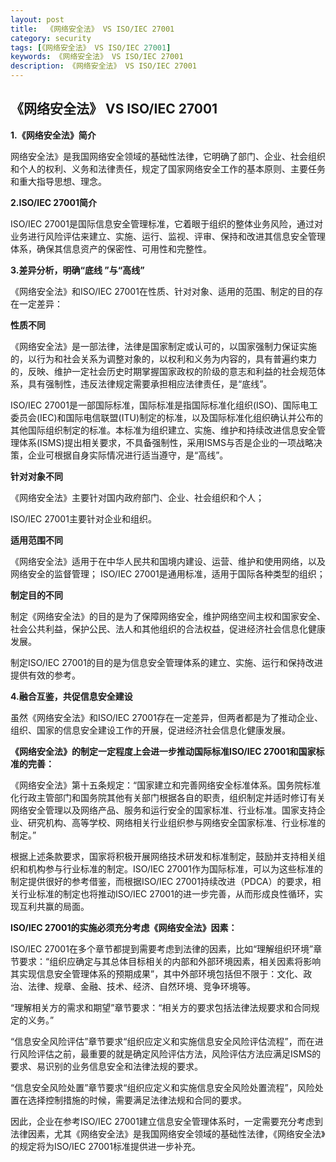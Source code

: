 ```yaml
---
layout: post
title:  《网络安全法》 VS ISO/IEC 27001
category: security
tags: [《网络安全法》 VS ISO/IEC 27001]
keywords: 《网络安全法》 VS ISO/IEC 27001
description: 《网络安全法》 VS ISO/IEC 27001
---  
```


## 《网络安全法》 VS ISO/IEC 27001  

**1.《网络安全法》简介**  

网络安全法》是我国网络安全领域的基础性法律，它明确了部门、企业、社会组织和个人的权利、义务和法律责任，规定了国家网络安全工作的基本原则、主要任务和重大指导思想、理念。  
  

**2.ISO/IEC 27001简介**   

ISO/IEC 27001是国际信息安全管理标准，它着眼于组织的整体业务风险，通过对业务进行风险评估来建立、实施、运行、监视、评审、保持和改进其信息安全管理体系，确保其信息资产的保密性、可用性和完整性。  

**3.差异分析，明确“底线 ”与“高线”**  
 

《网络安全法》和ISO/IEC 27001在性质、针对对象、适用的范围、制定的目的存在一定差异：  

**性质不同**  

《网络安全法》是一部法律，法律是国家制定或认可的，以国家强制力保证实施的，以行为和社会关系为调整对象的，以权利和义务为内容的，具有普遍约束力的，反映、维护一定社会历史时期掌握国家政权的阶级的意志和利益的社会规范体系，具有强制性，违反法律规定需要承担相应法律责任，是“底线”。  

ISO/IEC 27001是一部国际标准，国际标准是指国际标准化组织(ISO)、国际电工委员会(IEC)和国际电信联盟(ITU)制定的标准，以及国际标准化组织确认并公布的其他国际组织制定的标准。本标准为组织建立、实施、维护和持续改进信息安全管理体系(ISMS)提出相关要求，不具备强制性，采用ISMS与否是企业的一项战略决策，企业可根据自身实际情况进行适当遵守，是“高线”。  

**针对对象不同**  

《网络安全法》主要针对国内政府部门、企业、社会组织和个人；  

ISO/IEC 27001主要针对企业和组织。  

**适用范围不同**  

《网络安全法》适用于在中华人民共和国境内建设、运营、维护和使用网络，以及网络安全的监督管理；
ISO/IEC 27001是通用标准，适用于国际各种类型的组织；  

**制定目的不同**  

制定《网络安全法》的目的是为了保障网络安全，维护网络空间主权和国家安全、社会公共利益，保护公民、法人和其他组织的合法权益，促进经济社会信息化健康发展。  

制定ISO/IEC 27001的目的是为信息安全管理体系的建立、实施、运行和保持改进提供有效的参考。
  




**4.融合互鉴，共促信息安全建设**    

虽然《网络安全法》和ISO/IEC 27001存在一定差异，但两者都是为了推动企业、组织、国家的信息安全建设工作的开展，促进经济社会信息化健康发展。  
  
**《网络安全法》的制定一定程度上会进一步推动国际标准ISO/IEC 27001和国家标准的完善：**    

《网络安全法》第十五条规定：“国家建立和完善网络安全标准体系。国务院标准化行政主管部门和国务院其他有关部门根据各自的职责，组织制定并适时修订有关网络安全管理以及网络产品、服务和运行安全的国家标准、行业标准。国家支持企业、研究机构、高等学校、网络相关行业组织参与网络安全国家标准、行业标准的制定。”  

根据上述条款要求，国家将积极开展网络技术研发和标准制定，鼓励并支持相关组织和机构参与行业标准的制定。ISO/IEC 27001作为国际标准，可以为这些标准的制定提供很好的参考借鉴，而根据ISO/IEC 27001持续改进（PDCA）的要求，相关行业标准的制定也将推动ISO/IEC 27001的进一步完善，从而形成良性循环，实现互利共赢的局面。  

**ISO/IEC 27001的实施必须充分考虑《网络安全法》因素：**    

ISO/IEC 27001在多个章节都提到需要考虑到法律的因素，比如“理解组织环境”章节要求：“组织应确定与其总体目标相关的内部和外部环境因素，相关因素将影响其实现信息安全管理体系的预期成果”，其中外部环境包括但不限于：文化、政治、法律、规章、金融、技术、经济、自然环境、竞争环境等。  

“理解相关方的需求和期望”章节要求：“相关方的要求包括法律法规要求和合同规定的义务。”  

“信息安全风险评估”章节要求“组织应定义和实施信息安全风险评估流程”，而在进行风险评估之前，最重要的就是确定风险评估方法，风险评估方法应满足ISMS的要求、易识别的业务信息安全和法律法规的要求。  

“信息安全风险处置”章节要求“组织应定义和实施信息安全风险处置流程”，风险处置在选择控制措施的时候，需要满足法律法规和合同的要求。  

因此，企业在参考ISO/IEC 27001建立信息安全管理体系时，一定需要充分考虑到法律因素，尤其《网络安全法》是我国网络安全领域的基础性法律，《网络安全法》的规定将为ISO/IEC 27001标准提供进一步补充。  














		


